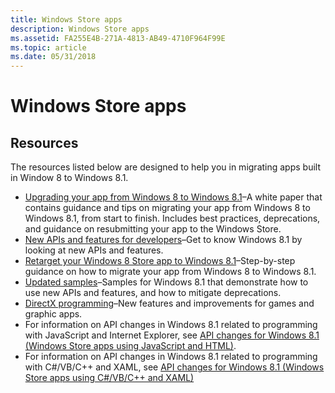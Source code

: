 ```yaml
---
title: Windows Store apps
description: Windows Store apps
ms.assetid: FA255E4B-271A-4813-AB49-4710F964F99E
ms.topic: article
ms.date: 05/31/2018
---
```


# Windows Store apps

## Resources

The resources listed below are designed to help you in migrating apps built in Window 8 to Windows 8.1.

-   [Upgrading your app from Windows 8 to Windows 8.1](https://go.microsoft.com/fwlink/p/?LinkID=304117)–A white paper that contains guidance and tips on migrating your app from Windows 8 to Windows 8.1, from start to finish. Includes best practices, deprecations, and guidance on resubmitting your app to the Windows Store.
-   [New APIs and features for developers](https://go.microsoft.com/fwlink/p/?LinkID=298951)–Get to know Windows 8.1 by looking at new APIs and features.
-   [Retarget your Windows 8 Store app to Windows 8.1](https://go.microsoft.com/fwlink/p/?LinkId=325293)–Step-by-step guidance on how to migrate your app from Windows 8 to Windows 8.1.
-   [Updated samples](https://go.microsoft.com/fwlink/p/?LinkId=309384)–Samples for Windows 8.1 that demonstrate how to use new APIs and features, and how to mitigate deprecations.
-   [DirectX programming](https://go.microsoft.com/fwlink/p/?LinkID=303849)–New features and improvements for games and graphic apps.
-   For information on API changes in Windows 8.1 related to programming with JavaScript and Internet Explorer, see [API changes for Windows 8.1 (Windows Store apps using JavaScript and HTML)](https://go.microsoft.com/fwlink/p/?LinkId=325294).
-   For information on API changes in Windows 8.1 related to programming with C#/VB/C++ and XAML, see [API changes for Windows 8.1 (Windows Store apps using C#/VB/C++ and XAML)](https://go.microsoft.com/fwlink/p/?LinkId=325295)

 

 




